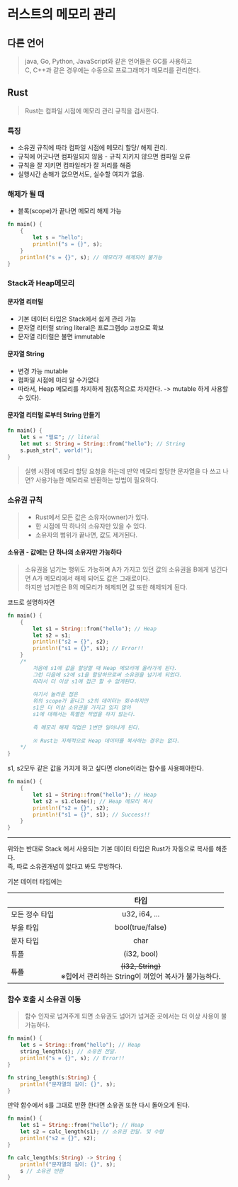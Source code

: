 # 러스트의 메모리 관리

## 다른 언어
> java, Go, Python, JavaScript와 같은 언어들은 GC를 사용하고<br/>
> C, C++과 같은 경우에는 수동으로 프로그래머가 메모리를 관리한다.

## Rust
> Rust는 컴파일 시점에 메모리 관리 규칙을 검사한다.

### 특징

* 소유권 규칙에 따라 컴파일 시점에 메모리 할당/ 해제 관리.
* 규칙에 어긋나면 컴파일되지 않음 - 규칙 지키지 않으면 컴파일 오류
* 규칙을 잘 지키면 컴파일러가 잘 처리를 해줌
* 실행시간 손해가 없으면서도, 실수할 여지가 없음.

### 해제가 될 때
* 블록(scope)가 끝나면 메모리 해제 가능 
```rust
fn main() {
    {
        let s = "hello";
        println!("s = {}", s);
    }
    println!("s = {}", s); // 메모리가 해제되어 불가능
}
```

### Stack과 Heap메모리
#### 문자열 리터럴
* 기본 데이터 타입은 Stack에서 쉽게 관리 가능
* 문자열 리터럴 string literal은 프로그램dp `고정`으로 확보
* 문자열 리터럴은 불면 immutable
#### 문자열 String
* 변경 가능 mutable
* 컴파일 시점에 미리 알 수가없다
* 따라서, Heap 메모리를 차지하게 됨(동적으로 차지한다. -> mutable 하게 사용할 수 있다).
#### 문자열 리터럴 로부터 String 만들기
```rust
fn main() {
    let s = "헬로"; // literal
    let mut s: String = String::from("hello"); // String
    s.push_str(", world!");
}
```
> 실행 시점에 메모리 할당 요청을 하는데
> 만약 메모리 할당한 문자열을 다 쓰고 나면? 
> 사용가능한 메모리로 반환하는 방법이 필요하다.

### 소유권 규칙
> * Rust에서 모든 값은 소유자(owner)가 있다.
> * 한 시점에 딱 하나의 소유자만 있을 수 있다.
> * 소유자의 범위가 끝나면, 값도 제거된다.
#### 소유권 - 값에는 단 하나의 소유자만 가능하다
> 소유권을 넘기는 행위도 가능하며 A가 가지고 있던 값의 소유권을
> B에게 넘긴다면 A가 메모리에서 해제 되어도 값은 그래로이다.<br/>
> 하지만 넘겨받은 B의 메모리가 해제되면 값 또한 해제되게 된다.

코드로 설명하자면
```rust
fn main() {
    {
        let s1 = String::from("hello"); // Heap
        let s2 = s1;
        println!("s2 = {}", s2);
        println!("s1 = {}", s1); // Error!!
    }
    /*
        처음에 s1에 값을 할당할 때 Heap 메모리에 올라가게 된다.
        그런 다음에 s2에 s1을 할당하므로써 소유권을 넘기게 되었다. 
        따라서 더 이상 s1에 접근 할 수 없게된다. 
        
        여기서 놀라운 점은 
        위의 scope가 끝나고 s2의 데이터는 회수하지만
        s1은 더 이상 소유권을 가지고 있지 않아 
        s1에 대해서는 특별한 작업을 하지 않는다. 
        
        즉 메모리 해제 작업은 1번만 일어나게 된다.
        
        ※ Rust는 자체적으로 Heap 데이터를 복사하는 경우는 없다.
    */
}
```
s1, s2모두 같은 값을 가지게 하고 싶다면 clone이라는 함수를 사용해야한다.
```rust
fn main() {
    {
        let s1 = String::from("hello"); // Heap
        let s2 = s1.clone(); // Heap 메모리 복사
        println!("s2 = {}", s2);
        println!("s1 = {}", s1); // Success!!
    }
}
```
---
위와는 반대로 Stack 에서 사용되는 기본 데이터 타입은 Rust가 자동으로 복사를 해준다. <br/>
즉, 따로 소유권개념이 없다고 봐도 무방하다.

기본 데이터 타입에는

|          |                           타입                            |
|:---------|:-------------------------------------------------------:|
| 모든 정수 타입 |                      u32, i64, ...                      |
| 부울 타입    |                    bool(true/false)                     |
| 문자 타입    |                          char                           |
| 튜플       |                       (i32, bool)                       |
| ~~튜플~~   | ~~(i32, String)~~ <br/>※힙에서 관리하는 String이 껴있어 복사가 불가능하다. |

### 함수 호출 시 소유권 이동
> 함수 인자로 넘겨주게 되면 소유권도 넘어가
> 넘겨준 곳에서는 더 이상 사용이 불가능하다.

```rust
fn main() {
    let s = String::from("hello"); // Heap
    string_length(s); // 소유권 전달.
    println!("s = {}", s); // Error!!
}

fn string_length(s:String) {
    println!("문자열의 길이: {}", s); 
}
```
만약 함수에서 s를 그대로 반환 한다면 소유권 또한 다시 돌아오게 된다.
```rust
fn main() {
    let s1 = String::from("hello"); // Heap
    let s2 = calc_length(s1); // 소유권 전달. 및 수령
    println!("s2 = {}", s2);
}

fn calc_length(s:String) -> String {
    println!("문자열의 길이: {}", s);
    s // 소유권 반환
}
```